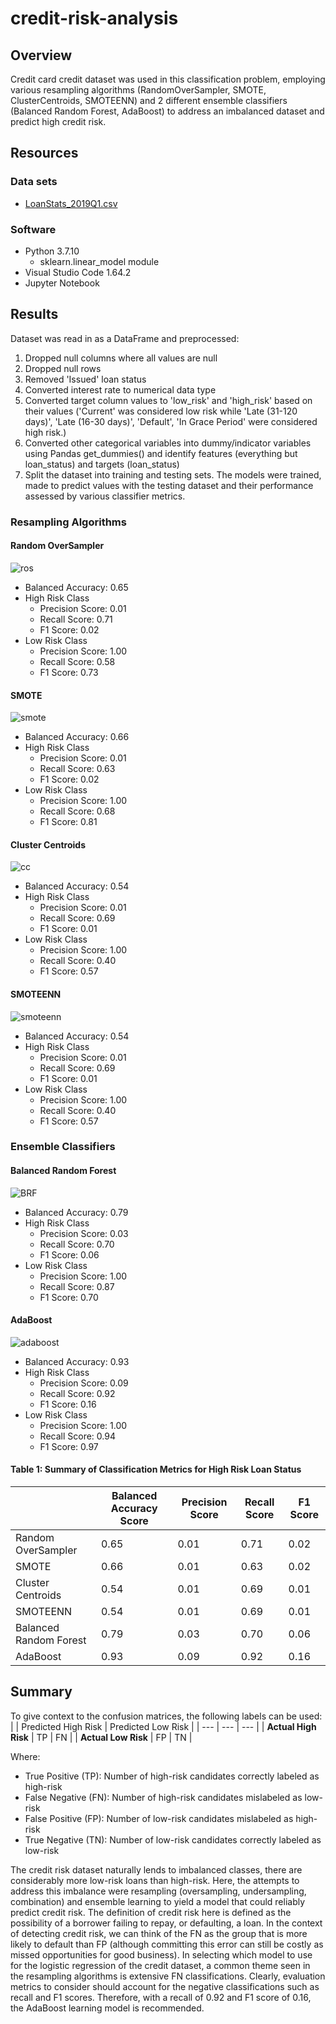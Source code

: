 # credit-risk-analysis

## Overview
Credit card credit dataset was used in this classification problem, employing various resampling algorithms (RandomOverSampler, SMOTE, ClusterCentroids, SMOTEENN) and 2 different ensemble classifiers (Balanced Random Forest, AdaBoost) to address an imbalanced dataset and predict high credit risk. 

## Resources
### Data sets
* [LoanStats_2019Q1.csv](/resources/LoanStats_2019Q1.csv)

### Software 
* Python 3.7.10
  * sklearn.linear_model module
* Visual Studio Code 1.64.2
* Jupyter Notebook

## Results
Dataset was read in as a DataFrame and preprocessed:
1. Dropped null columns where all values are null
2. Dropped null rows
3. Removed 'Issued' loan status
4. Converted interest rate to numerical data type
5. Converted target column values to 'low_risk' and 'high_risk' based on their values ('Current' was considered low risk while 'Late (31-120 days)', 'Late (16-30 days)', 'Default', 'In Grace Period' were considered high risk.)
6. Converted other categorical variables into dummy/indicator variables using Pandas get_dummies() and identify features (everything but loan_status) and targets (loan_status)
7. Split the dataset into training and testing sets. The models were trained, made to predict values with the testing dataset and their performance assessed by various classifier metrics. 

### Resampling Algorithms
#### Random OverSampler 
![ros](/resources/images/naive_ros_metrics.png) 
* Balanced Accuracy: 0.65
* High Risk Class
  * Precision Score: 0.01
  * Recall Score: 0.71
  * F1 Score: 0.02
* Low Risk Class
  * Precision Score: 1.00
  * Recall Score: 0.58
  * F1 Score: 0.73
#### SMOTE
![smote](/resources/images/SMOTE_metrics.png)
* Balanced Accuracy: 0.66
* High Risk Class
  * Precision Score: 0.01
  * Recall Score: 0.63
  * F1 Score: 0.02
* Low Risk Class
  * Precision Score: 1.00
  * Recall Score: 0.68
  * F1 Score: 0.81
#### Cluster Centroids 
![cc](/resources/images/clustered_centroid_metrics.png)
* Balanced Accuracy: 0.54 
* High Risk Class
  * Precision Score: 0.01
  * Recall Score: 0.69
  * F1 Score: 0.01
* Low Risk Class
  * Precision Score: 1.00
  * Recall Score: 0.40
  * F1 Score: 0.57
#### SMOTEENN
![smoteenn](/resources/images/SMOTEENN_metrics.png)
* Balanced Accuracy: 0.54
* High Risk Class
  * Precision Score: 0.01
  * Recall Score: 0.69
  * F1 Score: 0.01
* Low Risk Class
  * Precision Score: 1.00
  * Recall Score: 0.40
  * F1 Score: 0.57

### Ensemble Classifiers
#### Balanced Random Forest
![BRF](/resources/images/balanced_random_forest_metrics.png)
* Balanced Accuracy: 0.79
* High Risk Class
  * Precision Score: 0.03
  * Recall Score: 0.70
  * F1 Score: 0.06
* Low Risk Class
  * Precision Score: 1.00
  * Recall Score: 0.87
  * F1 Score: 0.70
#### AdaBoost
![adaboost](/resources/images/adaboost_metrics.png)
* Balanced Accuracy: 0.93
* High Risk Class
  * Precision Score: 0.09
  * Recall Score: 0.92
  * F1 Score: 0.16
* Low Risk Class
  * Precision Score: 1.00
  * Recall Score: 0.94
  * F1 Score: 0.97

#### Table 1: Summary of Classification Metrics for High Risk Loan Status
| | Balanced Accuracy Score | Precision Score | Recall Score | F1 Score |
| --- | --- | --- | --- | ---|
| Random OverSampler | 0.65 | 0.01 | 0.71 | 0.02 |
| SMOTE | 0.66 | 0.01 | 0.63 | 0.02 |
| Cluster Centroids | 0.54 | 0.01 | 0.69 | 0.01 |
| SMOTEENN | 0.54 | 0.01 | 0.69 | 0.01 |
| Balanced Random Forest | 0.79 | 0.03 | 0.70 | 0.06 |
| AdaBoost | 0.93 | 0.09 | 0.92 | 0.16 |

## Summary
To give context to the confusion matrices, the following labels can be used:
| | Predicted High Risk | Predicted Low Risk |
| --- | --- | --- |
| **Actual High Risk** | TP | FN |
| **Actual Low Risk** | FP | TN |

Where:
* True Positive (TP): Number of high-risk candidates correctly labeled as high-risk
* False Negative (FN): Number of high-risk candidates mislabeled as low-risk
* False Positive (FP): Number of low-risk candidates mislabeled as high-risk
* True Negative (TN): Number of low-risk candidates correctly labeled as low-risk 

The credit risk dataset naturally lends to imbalanced classes, there are considerably more low-risk loans than high-risk. Here, the attempts to address this imbalance were resampling (oversampling, undersampling, combination) and ensemble learning to yield a model that could reliably predict credit risk. The definition of credit risk here is defined as the possibility of a borrower failing to repay, or defaulting, a loan. In the context of detecting credit risk, we can think of the FN as the group that is more likely to default than FP (although committing this error can still be costly as missed opportunities for good business). In selecting which model to use for the logistic regression of the credit dataset, a common theme seen in the resampling algorithms is extensive FN classifications. Clearly, evaluation metrics to consider should account for the negative classifications such as recall and F1 scores. Therefore, with a recall of 0.92 and F1 score of 0.16, the AdaBoost learning model is recommended.
